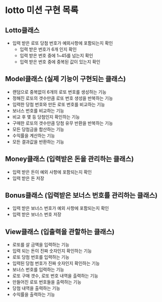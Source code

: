 # lotto 미션 구현 목록

## Lotto클래스
- 입력 받은 로또 당첨 번호가 예외사항에 포함되는지 확인
  - 입력 받은 번호가 6개 인지 확인
  - 입력 받은 번호 중에 1~45를 넘는지 확인
  - 입력 받은 번호 중에 중복된 값이 있는지 확인

## Model클래스 (실제 기능이 구현되는 클래스)
- 랜덤으로 중복없이 6개의 로또 번호를 생성하는 기능
- 정해진 로또의 갯수만큼 로또 번호 생성을 반복하는 기능
- 입력한 당첨 번호와 만든 로또 번호를 비교하는 기능
- 보너스 번호를 비교하는 기능
- 비교 후 몇 등 당첨인지 확인하는 기능
- 구매한 로또의 갯수만큼 당첨 유무 반환을 반복하는 기능
- 모든 당첨금을 합산하는 기능
- 수익률을 계산하는 기능
- 모든 결과값을 반환하는 기능

## Money클래스 (입력받은 돈을 관리하는 클래스)
- 입력 받은 돈이 예외 사항에 포함되는지 확인
- 입력 받은 돈 저장

## Bonus클래스 (입력받은 보너스 번호를 관리하는 클래스)
- 입력 받은 보너스 번호가 예외 사항에 포함되는지 확인
- 입력 받은 보너스 번호 저장

## View클래스 (입출력을 관할하는 클래스)
- 로또를 살 금액을 입력하는 기능
- 입력 되는 돈이 진짜 숫자인지 확인하는 기능
- 로또 당첨 번호를 입력하는 기능
- 입력된 당첨 번호가 진짜 숫자인지 확인하는 기능
- 보너스 번호를 입력하는 기능
- 로또 구매 갯수, 로또 번호 내역을 출력하는 기능
- 만들어진 로또 번호들을 출력하는 기능
- 당첨 내역을 출력하는 기능
- 수익률을 출력하는 기능
